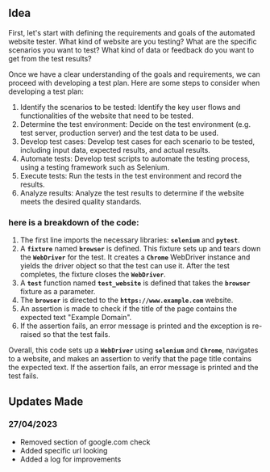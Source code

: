 ## Idea

First, let's start with defining the requirements and goals of the automated website tester. What kind of website are you testing? What are the specific scenarios you want to test? What kind of data or feedback do you want to get from the test results?

Once we have a clear understanding of the goals and requirements, we can proceed with developing a test plan. Here are some steps to consider when developing a test plan:

1. Identify the scenarios to be tested: Identify the key user flows and functionalities of the website that need to be tested.
2. Determine the test environment: Decide on the test environment (e.g. test server, production server) and the test data to be used.
3. Develop test cases: Develop test cases for each scenario to be tested, including input data, expected results, and actual results.
4. Automate tests: Develop test scripts to automate the testing process, using a testing framework such as Selenium.
5. Execute tests: Run the tests in the test environment and record the results.
6. Analyze results: Analyze the test results to determine if the website meets the desired quality standards.

### here is a breakdown of the code: ###

1. The first line imports the necessary libraries: **`selenium`** and **`pytest`**.
2. A **`fixture`** named **`browser`** is defined. This fixture sets up and tears down the **`WebDriver`** for the test. It creates a **`Chrome`** WebDriver instance and yields the driver object so that the test can use it. After the test completes, the fixture closes the **`WebDriver`**.
3. A **`test`** function named **`test_website`** is defined that takes the **`browser`** fixture as a parameter.
4. The **`browser`** is directed to the **`https://www.example.com`** website.
5. An assertion is made to check if the title of the page contains the expected text "Example Domain".
6. If the assertion fails, an error message is printed and the exception is re-raised so that the test fails.

Overall, this code sets up a **`WebDriver`** using **`selenium`** and **`Chrome`**, navigates to a website, and makes an assertion to verify that the page title contains the expected text. If the assertion fails, an error message is printed and the test fails.

## Updates Made

### 27/04/2023 ###

- Removed section of google.com check
- Added specific url looking 
- Added a log for improvements